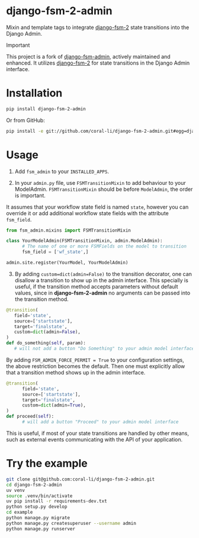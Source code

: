 # django-fsm-2-admin

Mixin and template tags to integrate [django-fsm-2](https://github.com/pfouque/django-fsm-2) state transitions into the Django Admin.

> [!IMPORTANT]
> This project is a fork of [django-fsm-admin](https://github.com/gadventures/django-fsm-admin), actively maintained and enhanced. 
> It utilizes [django-fsm-2](https://github.com/pfouque/django-fsm-2) for state transitions in the Django Admin interface.

# Installation

```bash
pip install django-fsm-2-admin
```

Or from GitHub:

```bash
pip install -e git://github.com/coral-li/django-fsm-2-admin.git#egg=django-fsm-2-admin
```

# Usage

1. Add ``fsm_admin`` to your ``INSTALLED_APPS``.

2. In your ``admin.py`` file, use ``FSMTransitionMixin`` to add behaviour to your ModelAdmin. ``FSMTransitionMixin`` should be before ``ModelAdmin``, the order is important.

It assumes that your workflow state field is named ``state``, however you can override it or add additional workflow state fields with the attribute ``fsm_field``.

```python
from fsm_admin.mixins import FSMTransitionMixin

class YourModelAdmin(FSMTransitionMixin, admin.ModelAdmin):
      # The name of one or more FSMFields on the model to transition
      fsm_field = ['wf_state',]

admin.site.register(YourModel, YourModelAdmin)
```

3. By adding ``custom=dict(admin=False)`` to the transition decorator, one can disallow a transition to show up in the admin interface. This specially is useful, if the transition method accepts parameters without default values, since in **django-fsm-2-admin** no arguments can be passed into the transition method.

```python
@transition(
   field='state',
   source=['startstate'],
   target='finalstate',
   custom=dict(admin=False),
)
def do_something(self, param):
   # will not add a button "Do Something" to your admin model interface
```

By adding ``FSM_ADMIN_FORCE_PERMIT = True`` to your configuration settings, the above restriction becomes the default. Then one must explicitly allow that a transition method shows up in the admin interface.

```python
@transition(
      field='state',
      source=['startstate'],
      target='finalstate',
      custom=dict(admin=True),
)
def proceed(self):
      # will add a button "Proceed" to your admin model interface
```

This is useful, if most of your state transitions are handled by other means, such as external events communicating with the API of your application.

# Try the example

```bash
git clone git@github.com:coral-li/django-fsm-2-admin.git
cd django-fsm-2-admin
uv venv
source .venv/bin/activate
uv pip install -r requirements-dev.txt
python setup.py develop
cd example
python manage.py migrate
python manage.py createsuperuser --username admin
python manage.py runserver
```
